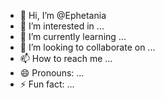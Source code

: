 - 👋 Hi, I’m @Ephetania
- 👀 I’m interested in ...
- 🌱 I’m currently learning ...
- 💞️ I’m looking to collaborate on ...
- 📫 How to reach me ...
- 😄 Pronouns: ...
- ⚡ Fun fact: ...

<!---
Ephetania/Ephetania is a ✨ special ✨ repository because its `README.md` (this file) appears on your GitHub profile.
You can click the Preview link to take a look at your changes.
--->
